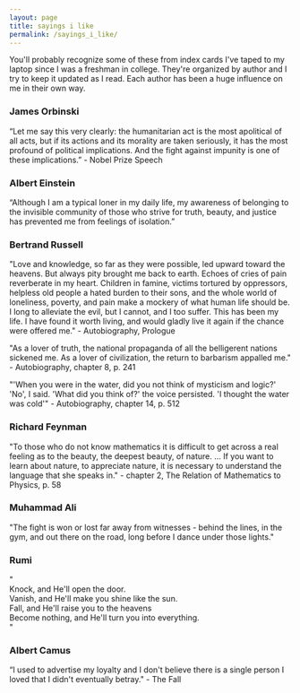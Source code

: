 ```yaml
---
layout: page
title: sayings i like
permalink: /sayings_i_like/
---
```


You'll probably recognize some of these from index cards I've taped to my laptop since I was a freshman in college. They're organized by author and I try to keep it updated as I read. Each author has been a huge influence on me in their own way.

### James Orbinski

“Let me say this very clearly: the humanitarian act is the most apolitical of all acts, but if its actions and its morality are taken seriously, it has the most profound of political implications. And the fight against impunity is one of these implications.” - Nobel Prize Speech

### Albert Einstein

“Although I am a typical loner in my daily life, my awareness of belonging to the invisible community of those who strive for truth, beauty, and justice has prevented me from feelings of isolation.”

### Bertrand Russell

"Love and knowledge, so far as they were possible, led upward toward the heavens. But always pity brought me back to earth. Echoes of cries of pain reverberate in my heart. Children in famine, victims tortured by oppressors, helpless old people a hated burden to their sons, and the whole world of loneliness, poverty, and pain make a mockery of what human life should be. I long to alleviate the evil, but I cannot, and I too suffer. This has been my life. I have found it worth living, and would gladly live it again if the chance were offered me." - Autobiography, Prologue

"As a lover of truth, the national propaganda of all the belligerent nations sickened me. As a lover of civilization, the return to barbarism appalled me." - Autobiography, chapter 8, p. 241

"'When you were in the water, did you not think of mysticism and logic?' 'No', I said. 'What did you think of?' the voice persisted. 'I thought the water was cold'" - Autobiography, chapter 14, p. 512

### Richard Feynman

"To those who do not know mathematics it is difficult to get across a real feeling as to the beauty, the deepest beauty, of nature. … If you want to learn about nature, to appreciate nature, it is necessary to understand the language that she speaks in." - chapter 2, The Relation of Mathematics to Physics, p. 58

### Muhammad Ali

"The fight is won or lost far away from witnesses - behind the lines, in the gym, and out there on the road, long before I dance under those lights."

### Rumi

"  
Knock, and He'll open the door.  
Vanish, and He'll make you shine like the sun.  
Fall, and He'll raise you to the heavens  
Become nothing, and He'll turn you into everything.  
"

### Albert Camus

“I used to advertise my loyalty and I don't believe there is a single person I loved that I didn't eventually betray." - The Fall